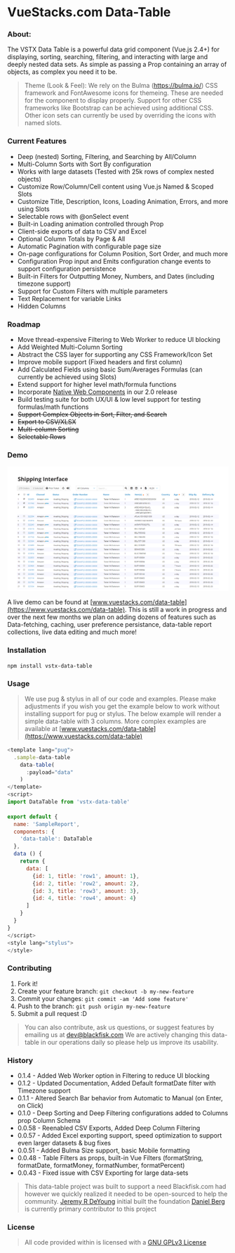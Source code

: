 # VueStacks.com Data-Table

### About:
The VSTX Data Table is a powerful data grid component (Vue.js 2.4+) for displaying, sorting, searching, filtering, and interacting with large and deeply nested data sets. As simple as passing a Prop containing an array of objects, as complex you need it to be.

> Theme (Look & Feel):
> We rely on the Bulma (https://bulma.io/) CSS framework and FontAwesome icons for themeing. These are needed for the component to display properly. Support for other CSS frameworks like Bootstrap can be achieved using additional CSS. Other icon sets can currently be used by overriding the icons with named slots.

### Current Features
 - Deep (nested) Sorting, Filtering, and Searching by All/Column
 - Multi-Column Sorts with Sort By configuration
 - Works with large datasets (Tested with 25k rows of complex nested objects)
 - Customize Row/Column/Cell content using Vue.js Named & Scoped Slots
 - Customize Title, Description, Icons, Loading Animation, Errors, and more using Slots
 - Selectable rows with @onSelect event
 - Built-in Loading animation controlled through Prop
 - Client-side exports of data to CSV and Excel
 - Optional Column Totals by Page & All
 - Automatic Pagination with configurable page size
 - On-page configurations for Column Position, Sort Order, and much more
 - Configuration Prop input and Emits configuration change events to support configuration persistence
 - Built-in Filters for Outputting Money, Numbers, and Dates (including timezone support)
 - Support for Custom Filters with multiple parameters
 - Text Replacement for variable Links
 - Hidden Columns

### Roadmap
 - Move thread-expensive Filtering to Web Worker to reduce UI blocking
 - Add Weighted Multi-Column Sorting
 - Abstract the CSS layer for supporting any CSS Framework/Icon Set
 - Improve mobile support (Fixed headers and first column)
 - Add Calculated Fields using basic Sum/Averages Formulas (can currently be achieved using Slots)
 - Extend support for higher level math/formula functions
 - Incorporate [Native Web Components](https://developer.mozilla.org/en-US/docs/Web/Web_Components) in our 2.0 release
 - Build testing suite for both UX/UI & low level support for testing formulas/math functions
 - ~~Support Complex Objects in Sort, Filter, and Search~~
 - ~~Export to CSV/XLSX~~
 - ~~Multi-column Sorting~~
 - ~~Selectable Rows~~ 

### Demo
![alt text][example-table-1]

[example-table-1]: example-table-1.png "Example Preview of Data Table"
A live demo can be found at [www.vuestacks.com/data-table](https://www.vuestacks.com/data-table). This is still a work in progress and over the next few months we plan on adding dozens of features such as Data-fetching, caching, user preference persistance, data-table report collections, live data editing and much more!

### Installation

```
npm install vstx-data-table
```

### Usage

> We use pug & stylus in all of our code and examples. Please make adjustments if you wish you get the example below to work without installing support for pug or stylus.
> The below example will render a simple data-table with 3 columns. More complex examples are available at [www.vuestacks.com/data-table](https://www.vuestacks.com/data-table)


```javascript
<template lang="pug">
  .sample-data-table
    data-table(
      :payload="data"
    )
</template>
<script>
import DataTable from 'vstx-data-table'

export default {
  name: 'SampleReport',
  components: {
    'data-table': DataTable
  },
  data () {
    return {
      data: [
        {id: 1, title: 'row1', amount: 1},
        {id: 2, title: 'row2', amount: 2},
        {id: 3, title: 'row3', amount: 3},
        {id: 4, title: 'row4', amount: 4}
      ]
    }
  }
}
</script>
<style lang="stylus">
</style>
```

### Contributing

1. Fork it!
2. Create your feature branch: `git checkout -b my-new-feature`
3. Commit your changes: `git commit -am 'Add some feature'`
4. Push to the branch: `git push origin my-new-feature`
5. Submit a pull request :D

> You can also contribute, ask us questions, or suggest features by emailing us at [dev@blackfisk.com](mailto:dev@blackfisk.com)
> We are actively changing this data-table in our operations daily so please help us improve its usability.

### History
- 0.1.4 - Added Web Worker option in Filtering to reduce UI blocking
- 0.1.2 - Updated Documentation, Added Default formatDate filter with Timezone support
- 0.1.1 - Altered Search Bar behavior from Automatic to Manual (on Enter, on Click)
- 0.1.0 - Deep Sorting and Deep Filtering configurations added to Columns prop Column Schema
- 0.0.58 - Reenabled CSV Exports, Added Deep Column Filtering
- 0.0.57 - Added Excel exporting support, speed optimization to support even larger datasets & bug fixes
- 0.0.51 - Added Bulma Size support, basic Mobile formatting
- 0.0.48 - Table Filters as props, built-in Vue Filters (formatString, formatDate, formatMoney, formatNumber, formatPercent)
- 0.0.43 - Fixed issue with CSV Exporting for large data-sets

> This data-table project was built to support a need Blackfisk.com had however we quickly realized it needed to be open-sourced to help the community.
> [Jeremy R DeYoung](mailto:jeremy@blackfisk.com) initial built the foundation
> [Daniel Berg](mailto:daniel@blackfisk.com) is currently primary contributor to this project

### License

> All code provided within is licensed with a [GNU GPLv3 License](https://www.gnu.org/licenses/quick-guide-gplv3.en.html)
